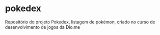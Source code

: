 # pokedex
Repositório do projeto Pokedex, listagem de pokémon, criado no curso de desenvolvimento de jogos da Dio.me

